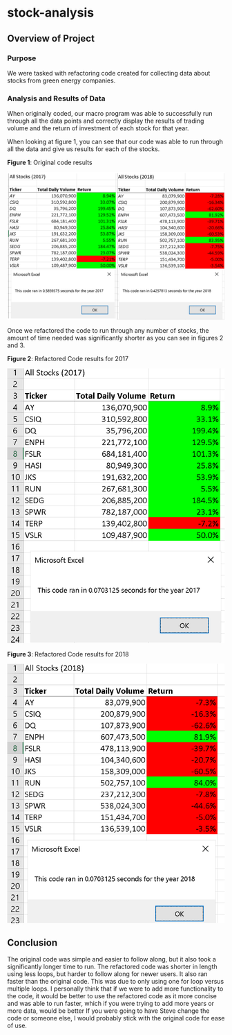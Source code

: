 # stock-analysis

## Overview of Project

### Purpose

We were tasked with refactoring code created for collecting data about stocks from green energy companies. 

### Analysis and Results of Data

When originally coded, our macro program was able to successfully run through all the data points and correctly display the results of trading volume and the return of investment of each stock for that year.


When looking at figure 1, you can see that our code was able to  run through all the data and give us results for each of the stocks. 

**Figure 1**: Original code results

![Original code results](Resources/VBA_Challenge_allstock.png)

Once we refactored the code to run through any number of stocks, the amount of time needed was significantly shorter as you can see in figures 2 and 3.

**Figure 2**: Refactored Code results for 2017

![Refactored Code results for 2017](Resources/VBA_Challenge_2017.png)

**Figure 3**: Refactored Code results for 2018

![Refactored Code results for 2018](Resources/VBA_Challenge_2018.png)

## Conclusion

The original code was simple and easier to follow along, but it also took a significantly longer time to run. 
The refactored code was shorter in length using less loops, but harder to follow along for newer users. It also ran faster than the original code. This was due to only using one for loop versus multiple loops. I personally think that if we were to add more functionality to the code, it would be better to use the refactored code as it more concise and was able to run faster, which if you were trying to add more years or more data, would be better If you were going to have Steve change the code or someone else, I would probably stick with the original code for ease of use.
